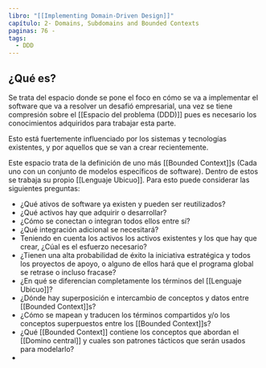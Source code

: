 ```yaml
---
libro: "[[Implementing Domain-Driven Design]]"
capítulo: 2- Domains, Subdomains and Bounded Contexts
paginas: 76 -
tags:
  - DDD
---
```

## ¿Qué es?
Se trata del espacio donde se pone el foco en cómo se va a implementar el software que va a resolver un desafió empresarial, una vez se tiene compresión sobre el [[Espacio del problema (DDD)]] pues es necesario los conocimientos adquiridos para trabajar esta parte. 

Esto está fuertemente influenciado por los sistemas y tecnologías existentes, y por aquellos que se van a crear recientemente. 

Este espacio trata de la definición de uno más [[Bounded Context]]s (Cada uno con un conjunto de modelos específicos de software). Dentro de estos se trabaja su propio [[Lenguaje Ubicuo]]. Para esto puede considerar las siguientes preguntas:

* ¿Qué ativos de software ya existen y pueden ser reutilizados?
* ¿Qué activos hay que adquirir o desarrollar?
* ¿Cómo se conectan o integran todos ellos entre sí?
* ¿Qué integración adicional se necesitará?
* Teniendo en cuenta los activos los activos existentes y los que hay que crear, ¿Cúal es el esfuerzo necesario?
* ¿Tienen una alta probabilidad de éxito la iniciativa estratégica y todos los proyectos de apoyo, o alguno de ellos hará que el programa global se retrase o incluso fracase?
* ¿En qué se diferencian completamente los términos del [[Lenguaje Ubicuo]]?
* ¿Dónde hay superposición e intercambio de conceptos y datos entre [[Bounded Context]]s?
* ¿Cómo se mapean y traducen los términos compartidos y/o los conceptos superpuestos entre los [[Bounded Context]]s?
* ¿Qué [[Bounded Context]] contiene los conceptos que abordan el [[Domino central]] y cuales son patrones tácticos que serán usados para modelarlo?
* 